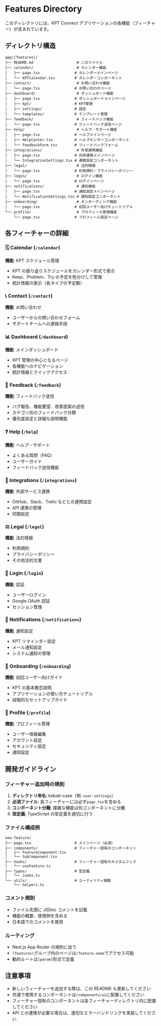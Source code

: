 # Features Directory

このディレクトリには、KPT Connect アプリケーションの各機能（フィーチャー）が含まれています。

## ディレクトリ構造

```
app/(features)/
├── README.md                    # このファイル
├── calendar/                    # カレンダー機能
│   ├── page.tsx                # カレンダーメインページ
│   └── KPTCalendar.tsx         # カレンダーコンポーネント
├── contact/                     # お問い合わせ機能
│   └── page.tsx                # お問い合わせページ
├── dashboard/                   # ダッシュボード機能
│   ├── page.tsx                # ダッシュボードメインページ
│   ├── kpt/                    # KPT管理
│   ├── settings/               # 設定
│   └── templates/              # テンプレート管理
├── feedback/                    # フィードバック機能
│   └── page.tsx                # フィードバック送信ページ
├── help/                        # ヘルプ・サポート機能
│   ├── page.tsx                # ヘルプメインページ
│   ├── HelpCenter.tsx          # ヘルプセンターコンポーネント
│   └── FeedbackForm.tsx        # フィードバックフォーム
├── integrations/                # 外部連携機能
│   ├── page.tsx                # 外部連携メインページ
│   └── IntegrationSettings.tsx # 連携設定コンポーネント
├── legal/                       # 法的情報
│   └── page.tsx                # 利用規約・プライバシーポリシー
├── login/                       # ログイン機能
│   └── page.tsx                # ログインページ
├── notifications/               # 通知機能
│   ├── page.tsx                # 通知設定メインページ
│   └── NotificationSettings.tsx # 通知設定コンポーネント
├── onboarding/                  # オンボーディング機能
│   └── page.tsx                # 初回ユーザー向けチュートリアル
└── profile/                     # プロフィール管理機能
    └── page.tsx                # プロフィール設定ページ
```

## 各フィーチャーの詳細

### 🗓️ Calendar (`/calendar`)

**機能**: KPT スケジュール管理

- KPT の振り返りスケジュールをカレンダー形式で表示
- Keep、Problem、Try の予定を色分けして管理
- 統計情報の表示（各タイプの予定数）

### 📞 Contact (`/contact`)

**機能**: お問い合わせ

- ユーザーからの問い合わせフォーム
- サポートチームへの連絡手段

### 📊 Dashboard (`/dashboard`)

**機能**: メインダッシュボード

- KPT 管理の中心となるページ
- 各機能へのナビゲーション
- 統計情報とクイックアクセス

### 💬 Feedback (`/feedback`)

**機能**: フィードバック送信

- バグ報告、機能要望、改善提案の送信
- カテゴリ別のフィードバック分類
- 優先度設定と詳細な説明機能

### ❓ Help (`/help`)

**機能**: ヘルプ・サポート

- よくある質問（FAQ）
- ユーザーガイド
- フィードバック送信機能

### 🔗 Integrations (`/integrations`)

**機能**: 外部サービス連携

- GitHub、Slack、Trello などとの連携設定
- API 連携の管理
- 同期設定

### ⚖️ Legal (`/legal`)

**機能**: 法的情報

- 利用規約
- プライバシーポリシー
- その他法的文書

### 🔐 Login (`/login`)

**機能**: 認証

- ユーザーログイン
- Google OAuth 認証
- セッション管理

### 🔔 Notifications (`/notifications`)

**機能**: 通知設定

- KPT リマインダー設定
- メール通知設定
- システム通知の管理

### 🎯 Onboarding (`/onboarding`)

**機能**: 初回ユーザー向けガイド

- KPT の基本概念説明
- アプリケーションの使い方チュートリアル
- 段階的なセットアップガイド

### 👤 Profile (`/profile`)

**機能**: プロフィール管理

- ユーザー情報編集
- アカウント設定
- セキュリティ設定
- 通知設定

## 開発ガイドライン

### フィーチャー追加時の規則

1. **ディレクトリ命名**: kebab-case（例: `user-settings`）
2. **必須ファイル**: 各フィーチャーには必ず`page.tsx`を含める
3. **コンポーネント分離**: 複雑な機能は別コンポーネントに分離
4. **型定義**: TypeScript の型定義を適切に行う

### ファイル構成例

```
new-feature/
├── page.tsx                    # メインページ（必須）
├── components/                 # フィーチャー固有のコンポーネント
│   ├── FeatureComponent.tsx
│   └── SubComponent.tsx
├── hooks/                      # フィーチャー固有のカスタムフック
│   └── useFeature.ts
├── types/                      # 型定義
│   └── index.ts
└── utils/                      # ユーティリティ関数
    └── helpers.ts
```

### コメント規則

- ファイル先頭に JSDoc コメントを記載
- 機能の概要、使用例を含める
- 日本語でのコメントを推奨

### ルーティング

- Next.js App Router の規則に従う
- `(features)`グループ内のページは`/feature-name`でアクセス可能
- 動的ルートは`[param]`形式で定義

## 注意事項

- 新しいフィーチャーを追加する際は、この README も更新してください
- 共通で使用するコンポーネントは`/components/ui`に配置してください
- フィーチャー固有のコンポーネントは各フィーチャーディレクトリ内に配置してください
- API との連携が必要な場合は、適切なエラーハンドリングを実装してください

